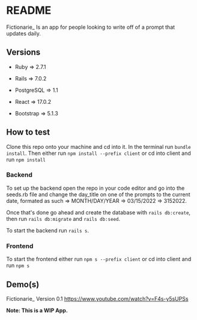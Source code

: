 # README

Fictionarie_ Is an app for people looking to write off of a prompt that updates daily.

## Versions

* Ruby => 2.7.1

* Rails => 7.0.2

* PostgreSQL => 1.1

* React => 17.0.2

* Bootstrap => 5.1.3

## How to test

Clone this repo onto your machine and cd into it.
In the terminal run `bundle install`.
Then either run `npm install --prefix client` or cd into client and run `npm install` 

### Backend

To set up the backend open the repo in your code editor and go into the seeds.rb file and change the day_title on one of the prompts to the current date, formated as such => MONTH/DAY/YEAR => 03/15/2022 => 3152022.

Once that's done go ahead and create the database with `rails db:create`, then run `rails db:migrate` and `rails db:seed`. 

To start the backend run `rails s`.

### Frontend

To start the frontend either run `npm s --prefix client` or cd into client and run `npm s`

## Demo(s) 

Fictionarie_ Version 0.1
https://www.youtube.com/watch?v=F4s-y5sUPSs

**Note: This is a WIP App.**
